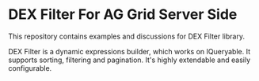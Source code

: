 # DEX Filter For AG Grid Server Side

This repository contains examples and discussions for DEX Filter library.

DEX Filter is a dynamic expressions builder, which works on IQueryable. It supports sorting, filtering and pagination. It's highly extendable and easily configurable.